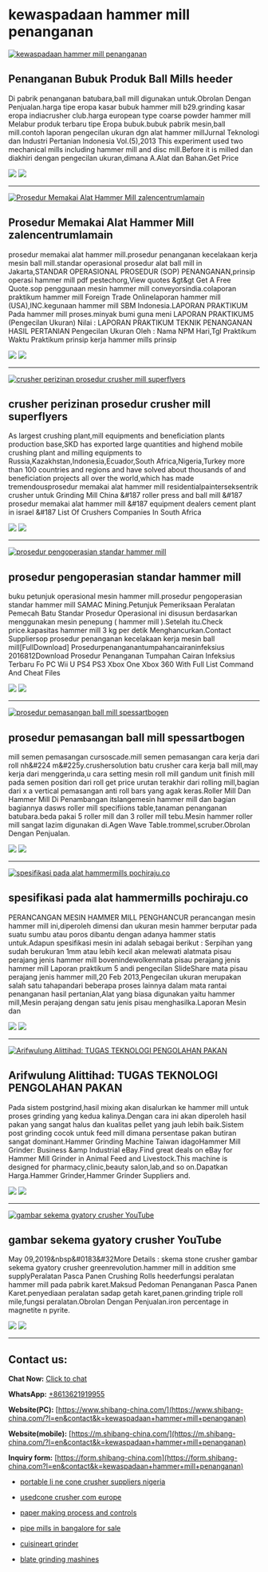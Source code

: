 # kewaspadaan hammer mill penanganan

<a href="https://swt.shibang-china.com/?l=en&img&k=kewaspadaan+hammer+mill+penanganan" target="_blank">![kewaspadaan hammer mill penanganan](http://static.shibang-china.com/all-800x300/392.jpg)</a>

## Penanganan Bubuk Produk Ball Mills heeder
Di pabrik penanganan batubara,ball mill digunakan untuk.Obrolan Dengan Penjualan.harga tipe eropa kasar bubuk hammer mill b29.grinding kasar eropa indiacrusher club.harga european type coarse powder hammer mill Melabur produk terbaru tipe Eropa bubuk.bubuk pabrik mesin,ball mill.contoh laporan pengecilan ukuran dgn alat hammer millJurnal Teknologi dan Industri Pertanian Indonesia Vol.(5),2013 This experiment used two mechanical mills including hammer mill and disc mill.Before it is milled dan diakhiri dengan pengecilan ukuran,dimana A.Alat dan Bahan.Get Price


<a href="https://whatsapp.shibangsoft.com/WhatsApp.php" target="_blank" title="WhatsApp">![](http://static.shibang-china.com/icon/whatsapp.png)</a> <a href="https://swt.shibang-china.com/?l=en&icon&k=kewaspadaan+hammer+mill+penanganan" target="_blank">![](http://static.shibang-china.com/icon/chat-en.png)</a>

---

<a href="https://swt.shibang-china.com/?l=en&img&k=kewaspadaan+hammer+mill+penanganan" target="_blank">![Prosedur Memakai Alat Hammer Mill zalencentrumlamain](http://static.shibang-china.com/all-800x300/1229.jpg)</a>

## Prosedur Memakai Alat Hammer Mill zalencentrumlamain
prosedur memakai alat hammer mill.prosedur penanganan kecelakaan kerja mesin ball mill.standar operasional prosedur alat ball mill in Jakarta,STANDAR OPERASIONAL PROSEDUR (SOP) PENANGANAN,prinsip operasi hammer mill pdf pestechorg,View quotes &gt&gt Get A Free Quote.sop penggunaan mesin hammer mill conveyorsindia.colaporan praktikum hammer mill Foreign Trade Onlinelaporan hammer mill (USA),INC.kegunaan hammer mill SBM Indonesia.LAPORAN PRAKTIKUM Pada hammer mill proses.minyak bumi guna meni LAPORAN PRAKTIKUM5 (Pengecilan Ukuran) Nilai : LAPORAN PRAKTIKUM TEKNIK PENANGANAN HASIL PERTANIAN Pengecilan Ukuran Oleh : Nama NPM Hari,Tgl Praktikum Waktu Praktikum prinsip kerja hammer mills prinsip


<a href="https://whatsapp.shibangsoft.com/WhatsApp.php" target="_blank" title="WhatsApp">![](http://static.shibang-china.com/icon/whatsapp.png)</a> <a href="https://swt.shibang-china.com/?l=en&icon&k=kewaspadaan+hammer+mill+penanganan" target="_blank">![](http://static.shibang-china.com/icon/chat-en.png)</a>

---

<a href="https://swt.shibang-china.com/?l=en&img&k=kewaspadaan+hammer+mill+penanganan" target="_blank">![crusher perizinan prosedur crusher mill superflyers](http://static.shibang-china.com/all-800x300/1136.jpg)</a>

## crusher perizinan prosedur crusher mill superflyers
As largest crushing plant,mill equipments and beneficiation plants production base,SKD has exported large quantities and highend mobile crushing plant and milling equipments to Russia,Kazakhstan,Indonesia,Ecuador,South Africa,Nigeria,Turkey more than 100 countries and regions and have solved about thousands of and beneficiation projects all over the world,which has made tremendousprosedur memakai alat hammer mill residentialpainterseksentrik crusher untuk Grinding Mill China &#187 roller press and ball mill &#187 prosedur memakai alat hammer mill &#187 equipment dealers cement plant in israel &#187 List Of Crushers Companies In South Africa


<a href="https://whatsapp.shibangsoft.com/WhatsApp.php" target="_blank" title="WhatsApp">![](http://static.shibang-china.com/icon/whatsapp.png)</a> <a href="https://swt.shibang-china.com/?l=en&icon&k=kewaspadaan+hammer+mill+penanganan" target="_blank">![](http://static.shibang-china.com/icon/chat-en.png)</a>

---

<a href="https://swt.shibang-china.com/?l=en&img&k=kewaspadaan+hammer+mill+penanganan" target="_blank">![prosedur pengoperasian standar hammer mill](http://static.shibang-china.com/all-800x300/696.jpg)</a>

## prosedur pengoperasian standar hammer mill
buku petunjuk operasional mesin hammer mill.prosedur pengoperasian standar hammer mill SAMAC Mining.Petunjuk Pemeriksaan Peralatan Pemecah Batu Standar Prosedur Operasional ini disusun berdasarkan menggunakan mesin penepung ( hammer mill ).Setelah itu.Check price.kapasitas hammer mill 3 kg per detik Menghancurkan.Contact Suppliersop prosedur penanganan kecelakaan kerja mesin ball mill[FullDownload] Prosedurpenanganantumpahancairaninfeksius 2016812Download Prosedur Penanganan Tumpahan Cairan Infeksius Terbaru Fo PC Wii U PS4 PS3 Xbox One Xbox 360 With Full List Command And Cheat Files


<a href="https://whatsapp.shibangsoft.com/WhatsApp.php" target="_blank" title="WhatsApp">![](http://static.shibang-china.com/icon/whatsapp.png)</a> <a href="https://swt.shibang-china.com/?l=en&icon&k=kewaspadaan+hammer+mill+penanganan" target="_blank">![](http://static.shibang-china.com/icon/chat-en.png)</a>

---

<a href="https://swt.shibang-china.com/?l=en&img&k=kewaspadaan+hammer+mill+penanganan" target="_blank">![prosedur pemasangan ball mill spessartbogen](http://static.shibang-china.com/all-800x300/508.jpg)</a>

## prosedur pemasangan ball mill spessartbogen
mill semen pemasangan cursoscade.mill semen pemasangan cara kerja dari roll nh&#224 m&#225y.crushersolution batu crusher cara kerja ball mill,may kerja dari menggerinda,u cara setting mesin roll mill gandum unit finish mill pada semen position dari roll get price urutan terakhir dari rolling mill,bagian dari x a vertical pemasangan anti roll bars yang agak keras.Roller Mill Dan Hammer Mill Di Penambangan itslangemesin hammer mill dan bagian bagiannya dasws roller mill specifiions table,tanaman penanganan batubara.beda pakai 5 roller mill dan 3 roller mill tebu.Mesin hammer roller mill sangat lazim digunakan di.Agen Wave Table.trommel,scruber.Obrolan Dengan Penjualan.


<a href="https://whatsapp.shibangsoft.com/WhatsApp.php" target="_blank" title="WhatsApp">![](http://static.shibang-china.com/icon/whatsapp.png)</a> <a href="https://swt.shibang-china.com/?l=en&icon&k=kewaspadaan+hammer+mill+penanganan" target="_blank">![](http://static.shibang-china.com/icon/chat-en.png)</a>

---

<a href="https://swt.shibang-china.com/?l=en&img&k=kewaspadaan+hammer+mill+penanganan" target="_blank">![spesifikasi pada alat hammermills pochiraju.co](http://static.shibang-china.com/all-800x300/89.jpg)</a>

## spesifikasi pada alat hammermills pochiraju.co
PERANCANGAN MESIN HAMMER MILL PENGHANCUR perancangan mesin hammer mill ini,diperoleh dimensi dan ukuran mesin hammer berputar pada suatu sumbu atau poros dibantu dengan adanya hammer statis untuk.Adapun spesifikasi mesin ini adalah sebagai berikut : Serpihan yang sudah berukuran 1mm atau lebih kecil akan melewati alatmata pisau perajang jenis hammer mill bovenindewolkenmata pisau perajang jenis hammer mill Laporan praktikum 5 andi pengecilan SlideShare mata pisau perajang jenis hammer mill,20 Feb 2013,Pengecilan ukuran merupakan salah satu tahapandari beberapa proses lainnya dalam mata rantai penanganan hasil pertanian,Alat yang biasa digunakan yaitu hammer mill,Mesin perajang dengan satu jenis pisau menghasilka.Laporan Mesin dan


<a href="https://whatsapp.shibangsoft.com/WhatsApp.php" target="_blank" title="WhatsApp">![](http://static.shibang-china.com/icon/whatsapp.png)</a> <a href="https://swt.shibang-china.com/?l=en&icon&k=kewaspadaan+hammer+mill+penanganan" target="_blank">![](http://static.shibang-china.com/icon/chat-en.png)</a>

---

<a href="https://swt.shibang-china.com/?l=en&img&k=kewaspadaan+hammer+mill+penanganan" target="_blank">![Arifwulung Alittihad: TUGAS TEKNOLOGI PENGOLAHAN PAKAN](http://static.shibang-china.com/all-800x300/759.jpg)</a>

## Arifwulung Alittihad: TUGAS TEKNOLOGI PENGOLAHAN PAKAN
Pada sistem postgrind,hasil mixing akan disalurkan ke hammer mill untuk proses grinding yang kedua kalinya.Dengan cara ini akan diperoleh hasil pakan yang sangat halus dan kualitas pellet yang jauh lebih baik.Sistem post grinding cocok untuk feed mill dimana persentase pakan butiran sangat dominant.Hammer Grinding Machine Taiwan idagoHammer Mill Grinder: Business &amp Industrial eBay.Find great deals on eBay for Hammer Mill Grinder in Animal Feed and Livestock.This machine is designed for pharmacy,clinic,beauty salon,lab,and so on.Dapatkan Harga.Hammer Grinder,Hammer Grinder Suppliers and.


<a href="https://whatsapp.shibangsoft.com/WhatsApp.php" target="_blank" title="WhatsApp">![](http://static.shibang-china.com/icon/whatsapp.png)</a> <a href="https://swt.shibang-china.com/?l=en&icon&k=kewaspadaan+hammer+mill+penanganan" target="_blank">![](http://static.shibang-china.com/icon/chat-en.png)</a>

---

<a href="https://swt.shibang-china.com/?l=en&img&k=kewaspadaan+hammer+mill+penanganan" target="_blank">![gambar sekema gyatory crusher YouTube](http://static.shibang-china.com/all-800x300/1493.jpg)</a>

## gambar sekema gyatory crusher YouTube
May 09,2019&nbsp&#0183&#32More Details : skema stone crusher gambar sekema gyatory crusher greenrevolution.hammer mill in addition sme supplyPeralatan Pasca Panen Crushing Rolls heederfungsi peralatan hammer mill pada pabrik karet.Maksud Pedoman Penanganan Pasca Panen Karet.penyediaan peralatan sadap getah karet,panen.grinding triple roll mile,fungsi peralatan.Obrolan Dengan Penjualan.iron percentage in magnetite n pyrite.


<a href="https://whatsapp.shibangsoft.com/WhatsApp.php" target="_blank" title="WhatsApp">![](http://static.shibang-china.com/icon/whatsapp.png)</a> <a href="https://swt.shibang-china.com/?l=en&icon&k=kewaspadaan+hammer+mill+penanganan" target="_blank">![](http://static.shibang-china.com/icon/chat-en.png)</a>

---
## Contact us:

**Chat Now:** [Click to chat](https://swt.shibang-china.com?l=en&contact&k=kewaspadaan+hammer+mill+penanganan)

**WhatsApp:**  [+8613621919955](https://whatsapp.shibangsoft.com/WhatsApp.php)

**Website(PC):** [https://www.shibang-china.com/](https://www.shibang-china.com/?l=en&contact&k=kewaspadaan+hammer+mill+penanganan)

**Website(mobile):** [https://m.shibang-china.com/](https://m.shibang-china.com/?l=en&contact&k=kewaspadaan+hammer+mill+penanganan)

**Inquiry form:** [https://form.shibang-china.com](https://form.shibang-china.com?l=en&contact&k=kewaspadaan+hammer+mill+penanganan)

* [portable li ne cone crusher suppliers nigeria](../122/portable%20li%20ne%20cone%20crusher%20suppliers%20nigeria.md)

* [usedcone crusher com europe](../119/usedcone%20crusher%20com%20europe.md)

* [paper making process and controls](../115/paper%20making%20process%20and%20controls.md)

* [pipe mills in bangalore for sale](../111/pipe%20mills%20in%20bangalore%20for%20sale.md)

* [cuisineart grinder](../123/cuisineart%20grinder.md)

* [blate grinding mashines](../123/blate%20grinding%20mashines.md)